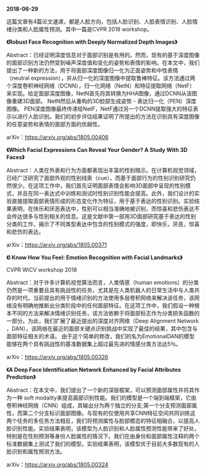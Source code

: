 **2018-06-29**

这篇文章有4篇论文速递，都是人脸方向，包括人脸识别、人脸表情识别、人脸情绪分类和人脸属性预测。其中一篇是CVPR 2018 workshop。

**《Robust Face Recognition with Deeply Normalized Depth Images》**

Abstract：已经证明深度信息对于面部识别是有用的。然而，现有的基于深度图像的面部识别方法仍然受到噪声深度值和变化的姿势和表情的影响。在本文中，我们提出了一种新的方法，用于将面部深度图像归一化为正面姿势和中性表情（neutral expression），并从归一化的深度图像中提取鲁棒特征。该方法通过两个深度卷积神经网络（DCNN），归一化网络（NetN）和特征提取网络（NetF）来实现。给定面部深度图像，NetN首先将其转换为HHA图像，通过DCNN从该图像重建3D面部。 NetN然后从重构的3D脸部生成姿势 - 表达归一化（PEN）深度图像。 PEN深度图像最终传递给NetF，NetF通过另一个DCNN提取强大的特征表示以进行人脸识别。我们的初步评估结果证明了所提出的方法在识别具有深度图像的任意姿势和表情的面部方面的优越性。

arXiv：https://arxiv.org/abs/1805.00406



**《Which Facial Expressions Can Reveal Your Gender? A Study With 3D Faces》**

Abstract：人类在外表和行为方面都表现出丰富的性别暗示。在计算机视觉领域，已经广泛研究了面部外观的性别线索（cue），而基于面部行为的性别识别研究仍然很少。在这项工作中，我们首先证明面部表情会影响3D面部中呈现的性别模式，并且在同一表达式中训练和测试时性别识别性能会提高。此外，我们设计的实验直接提取面部表情形成的形态变化作为特征，用于基于表达的性别识别。实验结果表明，在快乐和厌恶表达中，性别可以相当准确地被识别，而惊喜和悲伤表达不会传达很多与性别相关的信息。这是文献中第一部用3D面部研究基于表达的性别分类的工作，揭示了不同类型表达中包含的性别模式的强度，即快乐，厌恶，惊喜和悲伤的表达。

arXiv：https://arxiv.org/abs/1805.00371



**《I Know How You Feel: Emotion Recognition with Facial Landmarks》**

CVPR WiCV workshop 2018

Abstract：对于许多计算机视觉算法而言，人类情感（human emotions）的分类仍然是一项重要且具有挑战性的任务，尤其是在人类机器人的日常生活中与人类共存的时代。当前提出的用于情绪识别的方法使用多层卷积网络来解决该任务，该网络没有明确地推断出分类阶段中的任何面部特征。在这项工作中，我们假设一种根本不同的方法来解决情绪识别任务，该方法依赖于将面部标志作为分类损失函数的一部分。为此，我们扩展了最近提出的深度对齐网络（Deep Alignment Network ，DAN），该网络在最近的面部关键点识别挑战中实现了最佳的结果，其中包含与面部特征相关的术语。 由于这个简单的修改，我们的名为EmotionalDAN的模型能够在两个具有挑战性的基准数据集上超过最先进的情感分类方法达5％。

arXiv：https://arxiv.org/abs/1805.00326



**《A Deep Face Identification Network Enhanced by Facial Attributes Prediction》**

Abstract：在本文中，我们提出了一个新的深层框架，可以预测面部属性并将其作为一种 soft modality来提高面部识别性能。我们的模型是一个端到端框架，它由卷积神经网络（CNN）组成，其输出分为两个独立的分支;第一个分支预测面部属性，而第二个分支标识面部图像。与现有的仅使用共享CNN特征空间共同训练这两个任务的多任务方法相反，我们将预测属性与脸部模态的特征相融合，以提高人脸识别性能。实验结果表明，该模型为人脸识别和人脸属性预测性能带来了好处，特别是在性别预测等身份人脸属性的情况下。我们在由身份和面部属性注释的两个标准数据集上测试了我们的模型。实验结果表明，该模型优于目前大多数现有的人脸识别和属性预测方法。

arXiv：https://arxiv.org/abs/1805.00324